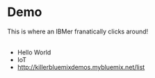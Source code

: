 #  Demo

This is where an IBMer franatically clicks around!
<br /><br />

- Hello World
- IoT
- http://killerbluemixdemos.mybluemix.net/list
